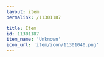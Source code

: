 ```yaml
---
layout: item
permalink: /11301187

title: Item
id: 11301187
item_name: 'Unknown'
icon_url: 'item/icon/11301040.png'
---
```


